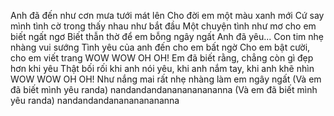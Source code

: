 Anh đã đến như cơn mưa tưới mát lên
Cho đời em một màu xanh mới
Cứ say mình tình cờ trong thấy nhau như bắt đầu
Một chuyện tình như mơ cho em biết ngất ngơ
Biết thẫn thờ để em bỗng ngây ngất
Anh đã yêu...
Con tim nhẹ nhàng vui sướng
Tình yêu của anh đến cho em bất ngờ
Cho em bật cười, cho em viết trang WOW WOW OH OH!
Em đã biết rằng, chẳng còn gì đẹp hơn khi yêu
Thật bối rối khi anh nói yêu, khi anh nắm tay, khi anh khẽ nhìn WOW WOW OH OH!
Như nắng mai rất nhẹ nhàng làm em ngây ngất
(Và em đã biết mình yêu randa)
nandandandananananananna
(Và em đã biết mình yêu randa)
nandandandananananananna